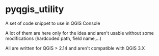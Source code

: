 # pyqgis_utility
A set of code snippet to use in QGIS Console

A lot of them are here only for the idea and aren't usable without some
modifications (hardcoded path, field name,...)

All are written for QGIS > 2.14 and aren't compatible with QGIS 3.X
